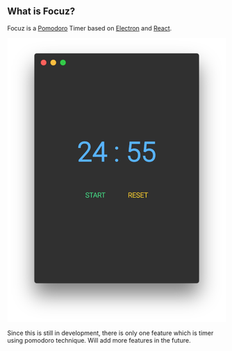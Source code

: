 What is Focuz?
-----------

Focuz is a [Pomodoro](https://cirillocompany.de/pages/pomodoro-technique) Timer based on [Electron](http://electron.atom.io/) and [React](https://facebook.github.io/react/).

![](README/main.png)

Since this is still in development, there is only one feature which is timer using pomodoro technique. Will add more features in the future.
